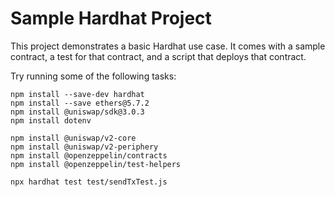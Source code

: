 # Sample Hardhat Project

This project demonstrates a basic Hardhat use case. It comes with a sample contract, a test for that contract, and a script that deploys that contract.

Try running some of the following tasks:

```shell
npm install --save-dev hardhat
npm install --save ethers@5.7.2
npm install @uniswap/sdk@3.0.3
npm install dotenv

npm install @uniswap/v2-core
npm install @uniswap/v2-periphery
npm install @openzeppelin/contracts
npm install @openzeppelin/test-helpers

npx hardhat test test/sendTxTest.js
```
